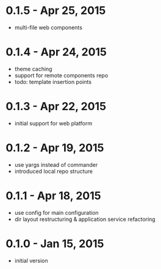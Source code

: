 0.1.5 - Apr 25, 2015
====
- multi-file web components

0.1.4 - Apr 24, 2015
====
- theme caching
- support for remote components repo
- todo: template insertion points

0.1.3 - Apr 22, 2015
====
- initial support for web platform

0.1.2 - Apr 19, 2015
====
- use yargs instead of commander
- introduced local repo structure

0.1.1 - Apr 18, 2015
====
- use config for main configuration
- dir layout restructuring & application service refactoring

0.1.0 - Jan 15, 2015
====
- initial version